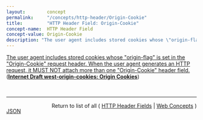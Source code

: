 ```yaml
---
layout:        concept
permalink:     "/concepts/http-header/Origin-Cookie"
title:         "HTTP Header Field: Origin-Cookie"
concept-name:  HTTP Header Field
concept-value: Origin-Cookie
description: "The user agent includes stored cookies whose \"origin-flag\" is set in the \"Origin-Cookie\" request header. When the user agent generates an HTTP request, it MUST NOT attach more than one \"Origin-Cookie\" header field."
---
```


[The user agent includes stored cookies whose "origin-flag" is set in the "Origin-Cookie" request header. When the user agent generates an HTTP request, it MUST NOT attach more than one "Origin-Cookie" header field.](https://datatracker.ietf.org/doc/html/draft-west-origin-cookies#section-4.4 "Read documentation for HTTP Header Field &#34;Origin-Cookie&#34;") (**[Internet Draft west-origin-cookies: Origin Cookies](/specs/IETF/I-D/west-origin-cookies "This document updates RFC 6265, defining the &#34;origin&#34; attribute for cookies and the &#34;Origin-Cookie&#34; header field, which together allow servers to choose to harmonize the security policy of their cookies with the same-origin policy which governs other available client-side storage mechanisms.")**)

<br/>
<hr/>

<p style="float : left"><a href="./Origin-Cookie.json" title="JSON representing this particular Web Concept value">JSON</a></p>
<p style="text-align: right">Return to list of all ( <a href="../http-header/">HTTP Header Fields</a> | <a href="../">Web Concepts</a> )</p>
